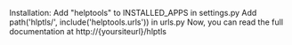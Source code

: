 Installation:
Add "helptools" to INSTALLED_APPS in settings.py
Add path('hlptls/', include('helptools.urls')) in urls.py
Now, you can read the full documentation at http://{yoursiteurl}/hlptls